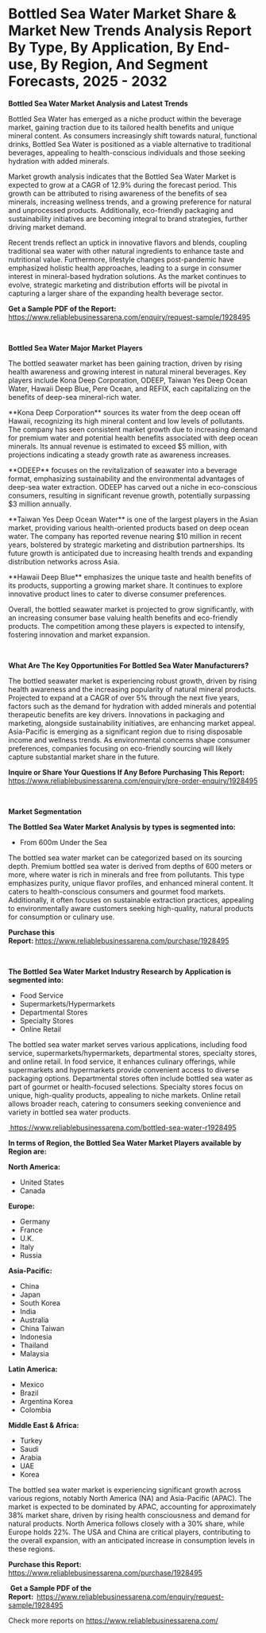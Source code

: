 <p><h1>Bottled Sea Water Market Share & Market New Trends Analysis Report By Type, By Application, By End-use, By Region, And Segment Forecasts, 2025 - 2032</h1></p><p><strong>Bottled Sea Water Market Analysis and Latest Trends</strong></p>
<p><p>Bottled Sea Water has emerged as a niche product within the beverage market, gaining traction due to its tailored health benefits and unique mineral content. As consumers increasingly shift towards natural, functional drinks, Bottled Sea Water is positioned as a viable alternative to traditional beverages, appealing to health-conscious individuals and those seeking hydration with added minerals.</p><p>Market growth analysis indicates that the Bottled Sea Water Market is expected to grow at a CAGR of 12.9% during the forecast period. This growth can be attributed to rising awareness of the benefits of sea minerals, increasing wellness trends, and a growing preference for natural and unprocessed products. Additionally, eco-friendly packaging and sustainability initiatives are becoming integral to brand strategies, further driving market demand.</p><p>Recent trends reflect an uptick in innovative flavors and blends, coupling traditional sea water with other natural ingredients to enhance taste and nutritional value. Furthermore, lifestyle changes post-pandemic have emphasized holistic health approaches, leading to a surge in consumer interest in mineral-based hydration solutions. As the market continues to evolve, strategic marketing and distribution efforts will be pivotal in capturing a larger share of the expanding health beverage sector.</p></p>
<p><strong>Get a Sample PDF of the Report:&nbsp;</strong> <a href="https://www.reliablebusinessarena.com/enquiry/request-sample/1928495?utm_campaign=1932&utm_medium=2&utm_source=Github&utm_content=ia&utm_term=16012025&utm_id=bottled-sea-water">https://www.reliablebusinessarena.com/enquiry/request-sample/1928495</a></p>
<p>&nbsp;</p>
<p><strong>Bottled Sea Water Major Market Players</strong></p>
<p><p>The bottled seawater market has been gaining traction, driven by rising health awareness and growing interest in natural mineral beverages. Key players include Kona Deep Corporation, ODEEP, Taiwan Yes Deep Ocean Water, Hawaii Deep Blue, Pere Ocean, and REFIX, each capitalizing on the benefits of deep-sea mineral-rich water.</p><p>**Kona Deep Corporation** sources its water from the deep ocean off Hawaii, recognizing its high mineral content and low levels of pollutants. The company has seen consistent market growth due to increasing demand for premium water and potential health benefits associated with deep ocean minerals. Its annual revenue is estimated to exceed $5 million, with projections indicating a steady growth rate as awareness increases.</p><p>**ODEEP** focuses on the revitalization of seawater into a beverage format, emphasizing sustainability and the environmental advantages of deep-sea water extraction. ODEEP has carved out a niche in eco-conscious consumers, resulting in significant revenue growth, potentially surpassing $3 million annually.</p><p>**Taiwan Yes Deep Ocean Water** is one of the largest players in the Asian market, providing various health-oriented products based on deep ocean water. The company has reported revenue nearing $10 million in recent years, bolstered by strategic marketing and distribution partnerships. Its future growth is anticipated due to increasing health trends and expanding distribution networks across Asia.</p><p>**Hawaii Deep Blue** emphasizes the unique taste and health benefits of its products, supporting a growing market share. It continues to explore innovative product lines to cater to diverse consumer preferences.</p><p>Overall, the bottled seawater market is projected to grow significantly, with an increasing consumer base valuing health benefits and eco-friendly products. The competition among these players is expected to intensify, fostering innovation and market expansion.</p></p>
<p>&nbsp;</p>
<p><strong>What Are The Key Opportunities For Bottled Sea Water Manufacturers?</strong></p>
<p><p>The bottled seawater market is experiencing robust growth, driven by rising health awareness and the increasing popularity of natural mineral products. Projected to expand at a CAGR of over 5% through the next five years, factors such as the demand for hydration with added minerals and potential therapeutic benefits are key drivers. Innovations in packaging and marketing, alongside sustainability initiatives, are enhancing market appeal. Asia-Pacific is emerging as a significant region due to rising disposable income and wellness trends. As environmental concerns shape consumer preferences, companies focusing on eco-friendly sourcing will likely capture substantial market share in the future.</p></p>
<p><strong>Inquire or Share Your Questions If Any Before Purchasing This Report:</strong> <a href="https://www.reliablebusinessarena.com/enquiry/pre-order-enquiry/1928495?utm_campaign=1932&utm_medium=2&utm_source=Github&utm_content=ia&utm_term=16012025&utm_id=bottled-sea-water">https://www.reliablebusinessarena.com/enquiry/pre-order-enquiry/1928495</a></p>
<p>&nbsp;</p>
<p><strong>Market Segmentation</strong></p>
<p><strong>The Bottled Sea Water Market Analysis by types is segmented into:</strong></p>
<p><ul><li>From 600m Under the Sea</li></ul></p>
<p><p>The bottled sea water market can be categorized based on its sourcing depth. Premium bottled sea water is derived from depths of 600 meters or more, where water is rich in minerals and free from pollutants. This type emphasizes purity, unique flavor profiles, and enhanced mineral content. It caters to health-conscious consumers and gourmet food markets. Additionally, it often focuses on sustainable extraction practices, appealing to environmentally aware customers seeking high-quality, natural products for consumption or culinary use.</p></p>
<p><strong>Purchase this Report:&nbsp;</strong><a href="https://www.reliablebusinessarena.com/purchase/1928495?utm_campaign=1932&utm_medium=2&utm_source=Github&utm_content=ia&utm_term=16012025&utm_id=bottled-sea-water">https://www.reliablebusinessarena.com/purchase/1928495</a></p>
<p>&nbsp;</p>
<p><strong>The Bottled Sea Water Market Industry Research by Application is segmented into:</strong></p>
<p><ul><li>Food Service</li><li>Supermarkets/Hypermarkets</li><li>Departmental Stores</li><li>Specialty Stores</li><li>Online Retail</li></ul></p>
<p><p>The bottled sea water market serves various applications, including food service, supermarkets/hypermarkets, departmental stores, specialty stores, and online retail. In food service, it enhances culinary offerings, while supermarkets and hypermarkets provide convenient access to diverse packaging options. Departmental stores often include bottled sea water as part of gourmet or health-focused selections. Specialty stores focus on unique, high-quality products, appealing to niche markets. Online retail allows broader reach, catering to consumers seeking convenience and variety in bottled sea water products.</p></p>
<p><a href="https://www.reliablebusinessarena.com/bottled-sea-water-r1928495?utm_campaign=1932&utm_medium=2&utm_source=Github&utm_content=ia&utm_term=16012025&utm_id=bottled-sea-water">&nbsp;https://www.reliablebusinessarena.com/bottled-sea-water-r1928495</a></p>
<p><strong>In terms of Region, the Bottled Sea Water Market Players available by Region are:</strong></p>
<p>
    <p> <strong> North America: </strong>
        <ul>
            <li>United States</li>
            <li>Canada</li>
        </ul>
        </p> 
    <p> <strong> Europe: </strong>
        <ul>
            <li>Germany</li>
            <li>France</li>
            <li>U.K.</li>
            <li>Italy</li>
            <li>Russia</li>
        </ul>
        </p> 
    <p> <strong> Asia-Pacific: </strong>
        <ul>
            <li>China</li>
            <li>Japan</li>
            <li>South Korea</li>
            <li>India</li>
            <li>Australia</li>
            <li>China Taiwan</li>
            <li>Indonesia</li>
            <li>Thailand</li>
            <li>Malaysia</li>
        </ul>
        </p> 
    <p> <strong> Latin America: </strong>
        <ul>
            <li>Mexico</li>
            <li>Brazil</li>
            <li>Argentina Korea</li>
            <li>Colombia</li>
        </ul>
        </p> 
    <p> <strong> Middle East & Africa: </strong>
        <ul>
            <li>Turkey</li>
            <li>Saudi</li>
            <li>Arabia</li>
            <li>UAE</li>
            <li>Korea</li>
        </ul>
    </p>
    </p>
<p><p>The bottled sea water market is experiencing significant growth across various regions, notably North America (NA) and Asia-Pacific (APAC). The market is expected to be dominated by APAC, accounting for approximately 38% market share, driven by rising health consciousness and demand for natural products. North America follows closely with a 30% share, while Europe holds 22%. The USA and China are critical players, contributing to the overall expansion, with an anticipated increase in consumption levels in these regions.</p></p>
<p><strong>Purchase this Report: </strong><a href="https://www.reliablebusinessarena.com/purchase/1928495?utm_campaign=1932&utm_medium=2&utm_source=Github&utm_content=ia&utm_term=16012025&utm_id=bottled-sea-water">https://www.reliablebusinessarena.com/purchase/1928495</a></p>
<p>&nbsp;<strong>Get a Sample PDF of the Report:&nbsp;&nbsp;</strong><a href="https://www.reliablebusinessarena.com/enquiry/request-sample/1928495?utm_campaign=1932&utm_medium=2&utm_source=Github&utm_content=ia&utm_term=16012025&utm_id=bottled-sea-water">https://www.reliablebusinessarena.com/enquiry/request-sample/1928495</a></p>
<p><strong></strong></p>
<p>Check more reports on <a href="https://www.reliablebusinessarena.com/?utm_campaign=1932&utm_medium=2&utm_source=Github&utm_content=ia&utm_term=16012025&utm_id=bottled-sea-water">https://www.reliablebusinessarena.com/</a></p>